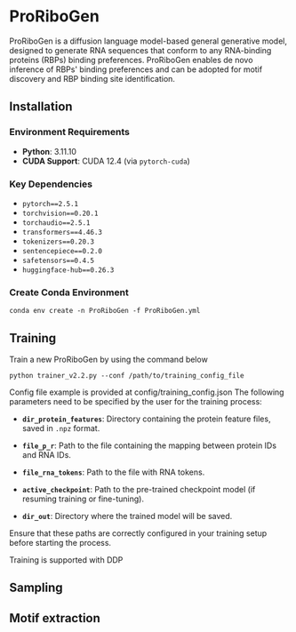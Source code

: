 # ProRiboGen

ProRiboGen is a diffusion language model-based general generative model, designed to generate RNA sequences that conform to any RNA-binding proteins (RBPs) binding preferences. ProRiboGen enables de novo inference of RBPs' binding preferences and can be adopted for motif discovery and RBP binding site identification.

## Installation

### Environment Requirements

- **Python**: 3.11.10  
- **CUDA Support**: CUDA 12.4 (via `pytorch-cuda`)

### Key Dependencies

  - `pytorch==2.5.1`
  - `torchvision==0.20.1`
  - `torchaudio==2.5.1`
  - `transformers==4.46.3`
  - `tokenizers==0.20.3`
  - `sentencepiece==0.2.0`
  - `safetensors==0.4.5`
  - `huggingface-hub==0.26.3`

### Create Conda Environment

```
conda env create -n ProRiboGen -f ProRiboGen.yml
```

## Training

Train a new ProRiboGen by using the command below
```
python trainer_v2.2.py --conf /path/to/training_config_file
```
Config file example is provided at config/training_config.json
The following parameters need to be specified by the user for the training process:

- **`dir_protein_features`**: Directory containing the protein feature files, saved in `.npz` format.
  
- **`file_p_r`**: Path to the file containing the mapping between protein IDs and RNA IDs.

- **`file_rna_tokens`**: Path to the file with RNA tokens.

- **`active_checkpoint`**: Path to the pre-trained checkpoint model (if resuming training or fine-tuning).

- **`dir_out`**: Directory where the trained model will be saved.

Ensure that these paths are correctly configured in your training setup before starting the process.

Training is supported with DDP 
## Sampling

## Motif extraction

